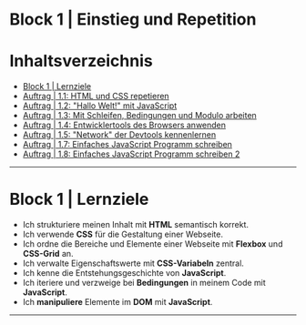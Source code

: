 # Block 1 | Einstieg und Repetition

# Inhaltsverzeichnis
- [Block 1 | Lernziele](#block-1--lernziele)
- [Auftrag | 1.1: HTML und CSS repetieren](/Modul%20Tag%201/Block_01/Auftrag%201.1/README.md)
- [Auftrag | 1.2: "Hallo Welt!" mit JavaScript](/Modul%20Tag%201/Block_01/Auftrag%201.2/README.md)
- [Auftrag | 1.3: Mit Schleifen, Bedingungen und Modulo arbeiten](/Modul%20Tag%201/Block_01/Auftrag%201.3/README.md)
- [Auftrag | 1.4: Entwicklertools des Browsers anwenden](/Modul%20Tag%201/Block_01/Auftrag%201.4/README.md)
- [Auftrag | 1.5: "Network" der Devtools kennenlernen](/Modul%20Tag%201/Block_01/Auftrag%201.5/README.md)
- [Auftrag | 1.7: Einfaches JavaScript Programm schreiben](/Modul%20Tag%201/Block_01/Auftrag%201.7/README.md)
- [Auftrag | 1.8: Einfaches JavaScript Programm schreiben 2](/Modul%20Tag%201/Block_01/Auftrag%201.8/README.md)

---

# Block 1 | Lernziele
- Ich strukturiere meinen Inhalt mit **HTML** semantisch korrekt.
- Ich verwende **CSS** für die Gestaltung einer Webseite.
- Ich ordne die Bereiche und Elemente einer Webseite mit **Flexbox** und **CSS-Grid** an.
- Ich verwalte Eigenschaftswerte mit **CSS-Variabeln** zentral.
- Ich kenne die Entstehungsgeschichte von **JavaScript**.
- Ich iteriere und verzweige bei **Bedingungen** in meinem Code mit **JavaScript**.
- Ich **manipuliere** Elemente im **DOM** mit **JavaScript**.

---